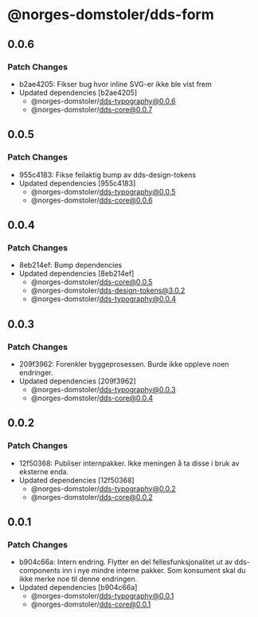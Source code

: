 # @norges-domstoler/dds-form

## 0.0.6

### Patch Changes

- b2ae4205: Fikser bug hvor inline SVG-er ikke ble vist frem
- Updated dependencies [b2ae4205]
  - @norges-domstoler/dds-typography@0.0.6
  - @norges-domstoler/dds-core@0.0.7

## 0.0.5

### Patch Changes

- 955c4183: Fikse feilaktig bump av dds-design-tokens
- Updated dependencies [955c4183]
  - @norges-domstoler/dds-typography@0.0.5
  - @norges-domstoler/dds-core@0.0.6

## 0.0.4

### Patch Changes

- 8eb214ef: Bump dependencies
- Updated dependencies [8eb214ef]
  - @norges-domstoler/dds-core@0.0.5
  - @norges-domstoler/dds-design-tokens@3.0.2
  - @norges-domstoler/dds-typography@0.0.4

## 0.0.3

### Patch Changes

- 209f3962: Forenkler byggeprosessen. Burde ikke oppleve noen endringer.
- Updated dependencies [209f3962]
  - @norges-domstoler/dds-typography@0.0.3
  - @norges-domstoler/dds-core@0.0.4

## 0.0.2

### Patch Changes

- 12f50368: Publiser internpakker. Ikke meningen å ta disse i bruk av eksterne enda.
- Updated dependencies [12f50368]
  - @norges-domstoler/dds-typography@0.0.2
  - @norges-domstoler/dds-core@0.0.2

## 0.0.1

### Patch Changes

- b904c66a: Intern endring.
  Flytter en del fellesfunksjonalitet ut av dds-components inn i nye mindre interne pakker.
  Som konsument skal du ikke merke noe til denne endringen.
- Updated dependencies [b904c66a]
  - @norges-domstoler/dds-typography@0.0.1
  - @norges-domstoler/dds-core@0.0.1
